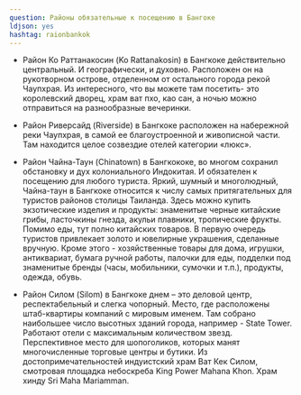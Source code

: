 ```yaml
---
question: Районы обязательные к посещению в Бангоке
ldjson: yes
hashtag: raionbankok
---
```


* Район Ко Раттанакосин (Ko Rattanakosin) в Бангкоке действительно центральный. И географически, и духовно. Расположен он на рукотворном острове, отделенном от остального города рекой Чаупхрая. Из интересного, что вы можете там посетить- это королевский дворец, храм ват пхо, као сан, а ночью можно отправиться на разнообразные вечеринки.

* Район Риверсайд (Riverside) в Бангкоке расположен на набережной реки Чаупхрая, в самой ее благоустроенной и живописной части. Там находится целое созвездие отелей категории «люкс».

* Район Чайна-Таун (Chinatown) в Бангкококе, во многом сохранил обстановку и дух колониального Индокитая. И обязателен к посещению для любого туриста.
Яркий, шумный и многолюдный, Чайна-таун в Бангкоке относится к числу самых притягательных для туристов районов столицы Таиланда. Здесь можно купить экзотические изделия и продукты: знаменитые черные китайские грибы, ласточкины гнезда, акульи плавники, тропические фрукты. Помимо еды, тут полно китайских товаров. В первую очередь туристов привлекает золото и ювелирные украшения, сделанные вручную. Кроме этого - хозяйственные товары для дома, игрушки, антиквариат, бумага ручной работы, палочки для еды, подделки под знаменитые бренды (часы, мобильники, сумочки и т.п.), продукты, одежда, обувь.



* Район Силом (Silom) в Бангкоке днем – это деловой центр, респектабельный и слегка чопорный. Место, где расположены штаб-квартиры компаний с мировым именем. Там собрано наибольшее число высотных зданий города, например - State Tower. Работают отели с максимальным количеством звезд. Перспективное место для шопоголиков, которых манят многочисленные торговые центры и бутики. Из достопримечательностей индуистский храм Ват Кек Силом, смотровая площадка небоскреба King Power Mahana Khon.
Храм хинду Sri Maha Mariamman.
